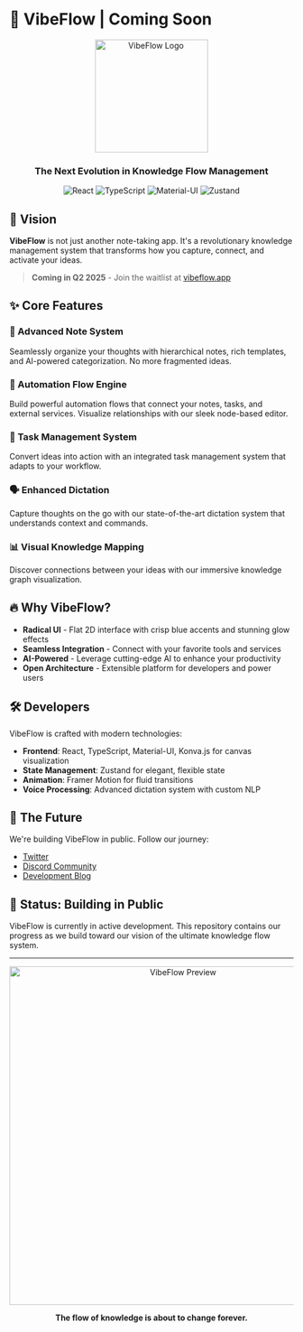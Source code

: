 # 🔮 VibeFlow | Coming Soon

<div align="center">
  <img src="VibeFlow-App/public/vibeflow-logo.png" alt="VibeFlow Logo" width="200" />
  <h3>The Next Evolution in Knowledge Flow Management</h3>
  
  ![React](https://img.shields.io/badge/React-20232A?style=for-the-badge&logo=react&logoColor=61DAFB)
  ![TypeScript](https://img.shields.io/badge/TypeScript-007ACC?style=for-the-badge&logo=typescript&logoColor=white)
  ![Material-UI](https://img.shields.io/badge/Material--UI-0081CB?style=for-the-badge&logo=material-ui&logoColor=white)
  ![Zustand](https://img.shields.io/badge/Zustand-000000?style=for-the-badge&logo=react&logoColor=white)
</div>

## 🚀 Vision

**VibeFlow** is not just another note-taking app. It's a revolutionary knowledge management system that transforms how you capture, connect, and activate your ideas.

> **Coming in Q2 2025** - Join the waitlist at [vibeflow.app](https://vibeflow.app)

## ✨ Core Features

### 🧠 Advanced Note System
Seamlessly organize your thoughts with hierarchical notes, rich templates, and AI-powered categorization. No more fragmented ideas.

### 🔄 Automation Flow Engine
Build powerful automation flows that connect your notes, tasks, and external services. Visualize relationships with our sleek node-based editor.

### 🎯 Task Management System
Convert ideas into action with an integrated task management system that adapts to your workflow.

### 🗣️ Enhanced Dictation
Capture thoughts on the go with our state-of-the-art dictation system that understands context and commands.

### 📊 Visual Knowledge Mapping
Discover connections between your ideas with our immersive knowledge graph visualization.

## 🔥 Why VibeFlow?

- **Radical UI** - Flat 2D interface with crisp blue accents and stunning glow effects
- **Seamless Integration** - Connect with your favorite tools and services
- **AI-Powered** - Leverage cutting-edge AI to enhance your productivity
- **Open Architecture** - Extensible platform for developers and power users

## 🛠️ Developers

VibeFlow is crafted with modern technologies:

- **Frontend**: React, TypeScript, Material-UI, Konva.js for canvas visualization
- **State Management**: Zustand for elegant, flexible state
- **Animation**: Framer Motion for fluid transitions
- **Voice Processing**: Advanced dictation system with custom NLP

## 🔮 The Future

We're building VibeFlow in public. Follow our journey:

- [Twitter](https://twitter.com/vibeflow)
- [Discord Community](https://discord.gg/vibeflow)
- [Development Blog](https://blog.vibeflow.app)

## 🚧 Status: Building in Public

VibeFlow is currently in active development. This repository contains our progress as we build toward our vision of the ultimate knowledge flow system.

---

<div align="center">
  <img src="VibeFlow-App/public/vibeflow-coming-soon.png" alt="VibeFlow Preview" width="600" />
  <p><strong>The flow of knowledge is about to change forever.</strong></p>
</div>
